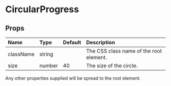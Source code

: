 CircularProgress
================



Props
-----

| Name | Type | Default | Description |
|:-----|:-----|:--------|:------------|
| className | string |  | The CSS class name of the root element. |
| size | number | 40 | The size of the circle. |

Any other properties supplied will be spread to the root element.

